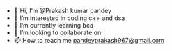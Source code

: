 - 👋 Hi, I’m @Prakash kumar pandey 
- 👀 I’m interested in coding c++ and dsa
- 🌱 I’m currently learning bca
- 💞️ I’m looking to collaborate on 
- 📫 How to reach me pandeyprakash967@gmail.com

<!---
R0shanpandey/R0shanpandey is a ✨ special ✨ repository because its `README.md` (this file) appears on your GitHub profile.
You can click the Preview link to take a look at your changes.
--->
